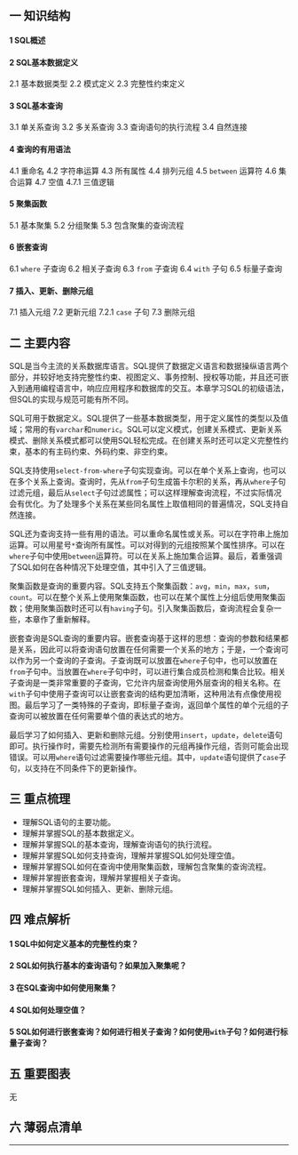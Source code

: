 ## 一  知识结构

#### 1  SQL概述

#### 2  SQL基本数据定义

2.1  基本数据类型
2.2  模式定义
2.3  完整性约束定义

#### 3  SQL基本查询

3.1  单关系查询
3.2  多关系查询
3.3  查询语句的执行流程
3.4  自然连接

#### 4  查询的有用语法

4.1  重命名
4.2  字符串运算
4.3  所有属性
4.4  排列元组
4.5  `between` 运算符
4.6  集合运算
4.7  空值
	4.7.1  三值逻辑

#### 5  聚集函数

5.1  基本聚集
5.2  分组聚集
5.3  包含聚集的查询流程

#### 6  嵌套查询

6.1  `where` 子查询
6.2  相关子查询
6.3  `from` 子查询
6.4  `with` 子句
6.5  标量子查询

#### 7  插入、更新、删除元组

7.1  插入元组
7.2  更新元组
	7.2.1  `case` 子句
7.3  删除元组

## 二  主要内容

​	SQL是当今主流的关系数据库语言。SQL提供了数据定义语言和数据操纵语言两个部分，并较好地支持完整性约束、视图定义、事务控制、授权等功能，并且还可嵌入到通用编程语言中，响应应用程序和数据库的交互。本章学习SQL的初级语法，但SQL的实现与规范可能有所不同。

​	SQL可用于数据定义。SQL提供了一些基本数据类型，用于定义属性的类型以及值域；常用的有`varchar`和`numeric`。SQL可以定义模式，创建关系模式、更新关系模式、删除关系模式都可以使用SQL轻松完成。在创建关系时还可以定义完整性约束，基本的有主码约束、外码约束、非空约束。

​	SQL支持使用`select-from-where`子句实现查询。可以在单个关系上查询，也可以在多个关系上查询。查询时，先从`from`子句生成笛卡尔积的关系，再从`where`子句过滤元组，最后从`select`子句过滤属性；可以这样理解查询流程，不过实际情况会有优化。为了处理多个关系在某些同名属性上取值相同的普遍情况，SQL支持自然连接。

​	SQL还为查询支持一些有用的语法。可以重命名属性或关系。可以在字符串上施加运算。可以用星号`*`查询所有属性。可以对得到的元组按照某个属性排序。可以在`where`子句中使用`between`运算符。可以在关系上施加集合运算。最后，着重强调了SQL如何在各种情况下处理空值，其中引入了三值逻辑。

​	聚集函数是查询的重要内容。SQL支持五个聚集函数：`avg`，`min`，`max`，`sum`，`count`。可以在整个关系上使用聚集函数，也可以在某个属性上分组后使用聚集函数；使用聚集函数时还可以有`having`子句。引入聚集函数后，查询流程会复杂一些，本章作了重新解释。

​	嵌套查询是SQL查询的重要内容。嵌套查询基于这样的思想：查询的参数和结果都是关系，因此可以将查询语句放置在任何需要一个关系的地方；于是，一个查询可以作为另一个查询的子查询。子查询既可以放置在`where`子句中，也可以放置在`from`子句中。当放置在`where`子句中时，可以进行集合成员检测和集合比较。相关子查询是一类非常重要的子查询，它允许内层查询使用外层查询的相关名称。在`with`子句中使用子查询可以让嵌套查询的结构更加清晰，这种用法有点像使用视图。最后学习了一类特殊的子查询，即标量子查询，返回单个属性的单个元组的子查询可以被放置在任何需要单个值的表达式的地方。

​	最后学习了如何插入、更新和删除元组。分别使用`insert`，`update`，`delete`语句即可。执行操作时，需要先检测所有需要操作的元组再操作元组，否则可能会出现错误。可以用`where`语句过滤需要操作哪些元组。其中，`update`语句提供了`case`子句，以支持在不同条件下的更新操作。

## 三  重点梳理

- 理解SQL语句的主要功能。
- 理解并掌握SQL的基本数据定义。
- 理解并掌握SQL的基本查询，理解查询语句的执行流程。
- 理解并掌握SQL如何支持查询，理解并掌握SQL如何处理空值。
- 理解并掌握SQL如何在查询中使用聚集函数，理解包含聚集的查询流程。
- 理解并掌握嵌套查询，理解并掌握相关子查询。
- 理解并掌握SQL如何插入、更新、删除元组。

## 四  难点解析

#### 1  SQL中如何定义基本的完整性约束？

#### 2  SQL如何执行基本的查询语句？如果加入聚集呢？

#### 3  在SQL查询中如何使用聚集？

#### 4  SQL如何处理空值？

#### 5  SQL如何进行嵌套查询？如何进行相关子查询？如何使用`with`子句？如何进行标量子查询？

## 五  重要图表

无

## 六  薄弱点清单



------

